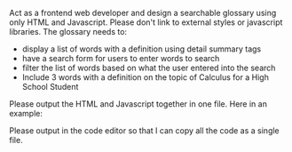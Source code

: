 Act as a frontend web developer and design a searchable glossary using only HTML and Javascript. Please don't link to external styles or javascript libraries. The glossary needs to:
- display a list of words with a definition using detail summary tags
- have a search form for users to enter words to search
- filter the list of words based on what the user entered into the search
- Include 3 words with a definition on the topic of Calculus for a High School Student

Please output the HTML and Javascript together in one file. Here in an example:
<html>
<head>
<script>
// Insert Javascript here
</script>
</head>
<body>
<!-- Insert HTML Here -->
</body>
</html>

Please output in the code editor so that I can copy all the code as a single file.

